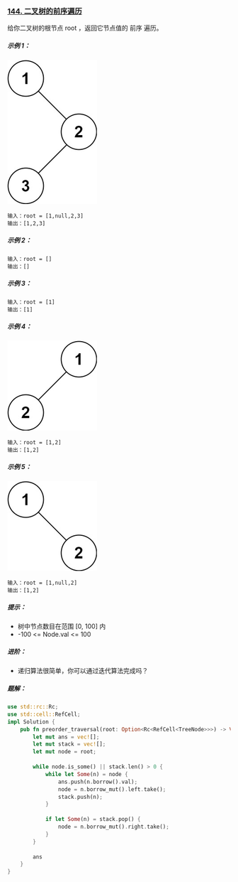 ### [144. 二叉树的前序遍历](https://leetcode.cn/problems/binary-tree-preorder-traversal/)
给你二叉树的根节点 root ，返回它节点值的 前序 遍历。



##### 示例 1：
![img.png](img.png)
```
输入：root = [1,null,2,3]
输出：[1,2,3]
```

##### 示例 2：
```
输入：root = []
输出：[]
```

##### 示例 3：
```
输入：root = [1]
输出：[1]
```

##### 示例 4：
![img_1.png](img_1.png)
```
输入：root = [1,2]
输出：[1,2]
```

##### 示例 5：
![img_2.png](img_2.png)
```
输入：root = [1,null,2]
输出：[1,2]
```

##### 提示：
- 树中节点数目在范围 [0, 100] 内
- -100 <= Node.val <= 100


##### 进阶：
- 递归算法很简单，你可以通过迭代算法完成吗？

##### 题解：
```rust
use std::rc::Rc;
use std::cell::RefCell;
impl Solution {
    pub fn preorder_traversal(root: Option<Rc<RefCell<TreeNode>>>) -> Vec<i32> {
        let mut ans = vec![];
        let mut stack = vec![];
        let mut node = root;

        while node.is_some() || stack.len() > 0 {
            while let Some(n) = node {
                ans.push(n.borrow().val);
                node = n.borrow_mut().left.take();
                stack.push(n);
            }

            if let Some(n) = stack.pop() {
                node = n.borrow_mut().right.take();
            }
        }

        ans
    }
}
```
